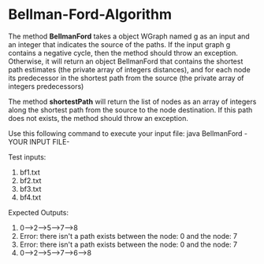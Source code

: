 # Bellman-Ford-Algorithm

The method **BellmanFord** takes a object WGraph named g as an input and an integer that indicates the source of the paths. If the input graph g contains a negative cycle, then the method should throw an exception. Otherwise, it will return an object BellmanFord that contains the shortest path estimates (the private array of integers distances), and for each node its predecessor in the shortest path from the source (the private array of integers predecessors)

The method **shortestPath** will return the list of nodes as an array of integers along the
shortest path from the source to the node destination. If this path does not exists, the method
should throw an exception.

Use this following command to execute your input file: java BellmanFord -YOUR INPUT FILE-


Test inputs:              
1. bf1.txt                
2. bf2.txt                
3. bf3.txt                
4. bf4.txt                

Expected Outputs: 
1. 0-->2-->5-->7-->8
2. Error: there isn't a path exists between the node: 0 and the node: 7
3. Error: there isn't a path exists between the node: 0 and the node: 7
4. 0-->2-->5-->7-->6-->8


